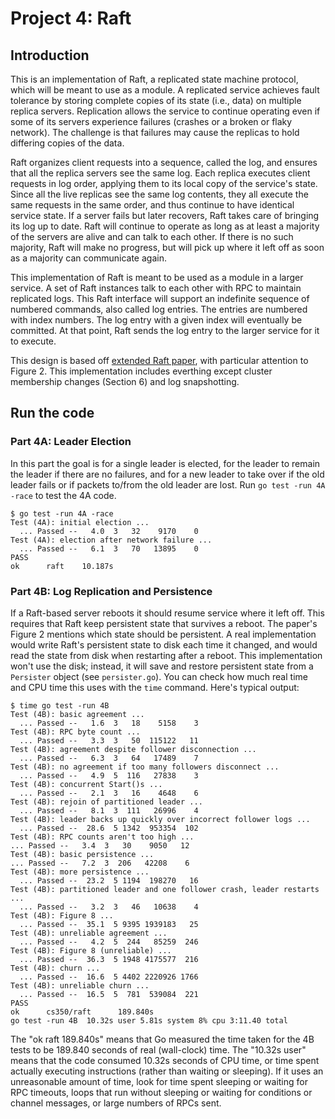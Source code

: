 # Project 4: Raft

## Introduction

This is an implementation of Raft, a replicated state machine protocol, which will be meant to use as a module. A replicated service achieves fault tolerance by storing complete copies of its state (i.e., data) on multiple replica servers. Replication allows the service to continue operating even if some of its servers experience failures (crashes or a broken or flaky network). The challenge is that failures may cause the replicas to hold differing copies of the data.

Raft organizes client requests into a sequence, called the log, and ensures that all the replica servers see the same log. Each replica executes client requests in log order, applying them to its local copy of the service's state. Since all the live replicas see the same log contents, they all execute the same requests in the same order, and thus continue to have identical service state. If a server fails but later recovers, Raft takes care of bringing its log up to date. Raft will continue to operate as long as at least a majority of the servers are alive and can talk to each other. If there is no such majority, Raft will make no progress, but will pick up where it left off as soon as a majority can communicate again.

This implementation of Raft is meant to be used as a module in a larger service. A set of Raft instances talk to each other with RPC to maintain replicated logs. This Raft interface will support an indefinite sequence of numbered commands, also called log entries. The entries are numbered with index numbers. The log entry with a given index will eventually be committed. At that point, Raft sends the log entry to the larger service for it to execute.

This design is based off [extended Raft paper](https://cs-people.bu.edu/liagos/651-2022/papers/raft-extended.pdf), with particular attention to Figure 2. This implementation includes everthing except cluster membership changes (Section 6) and log snapshotting.

## Run the code

### Part 4A: Leader Election

In this part the goal is for a single leader is elected, for the leader to remain the leader if there are no failures, and for a new leader to take over if the old leader fails or if packets to/from the old leader are lost. Run `go test -run 4A -race` to test the 4A code.

```
$ go test -run 4A -race
Test (4A): initial election ...
  ... Passed --   4.0  3   32    9170    0
Test (4A): election after network failure ...
  ... Passed --   6.1  3   70   13895    0
PASS
ok      raft    10.187s
```

### Part 4B: Log Replication and Persistence

If a Raft-based server reboots it should resume service where it left off. This requires that Raft keep persistent state that survives a reboot. The paper's Figure 2 mentions which state should be persistent. A real implementation would write Raft's persistent state to disk each time it changed, and would read the state from disk when restarting after a reboot. This implementation won't use the disk; instead, it will save and restore persistent state from a `Persister` object (see `persister.go`). You can check how much real time and CPU time this uses with the `time` command. Here's typical output:

```
$ time go test -run 4B
Test (4B): basic agreement ...
  ... Passed --   1.6  3   18    5158    3
Test (4B): RPC byte count ...
  ... Passed --   3.3  3   50  115122   11
Test (4B): agreement despite follower disconnection ...
  ... Passed --   6.3  3   64   17489    7
Test (4B): no agreement if too many followers disconnect ...
  ... Passed --   4.9  5  116   27838    3
Test (4B): concurrent Start()s ...
  ... Passed --   2.1  3   16    4648    6
Test (4B): rejoin of partitioned leader ...
  ... Passed --   8.1  3  111   26996    4
Test (4B): leader backs up quickly over incorrect follower logs ...
  ... Passed --  28.6  5 1342  953354  102
Test (4B): RPC counts aren't too high ...
... Passed --   3.4  3   30    9050   12
Test (4B): basic persistence ...
... Passed --   7.2  3  206   42208    6
Test (4B): more persistence ...
  ... Passed --  23.2  5 1194  198270   16
Test (4B): partitioned leader and one follower crash, leader restarts ...
  ... Passed --   3.2  3   46   10638    4
Test (4B): Figure 8 ...
  ... Passed --  35.1  5 9395 1939183   25
Test (4B): unreliable agreement ...
  ... Passed --   4.2  5  244   85259  246
Test (4B): Figure 8 (unreliable) ...
  ... Passed --  36.3  5 1948 4175577  216
Test (4B): churn ...
  ... Passed --  16.6  5 4402 2220926 1766
Test (4B): unreliable churn ...
  ... Passed --  16.5  5  781  539084  221
PASS
ok      cs350/raft      189.840s
go test -run 4B  10.32s user 5.81s system 8% cpu 3:11.40 total
```

The "ok raft 189.840s" means that Go measured the time taken for the 4B tests to be 189.840 seconds of real (wall-clock) time. The "10.32s user" means that the code consumed 10.32s seconds of CPU time, or time spent actually executing instructions (rather than waiting or sleeping). If it uses an unreasonable amount of time, look for time spent sleeping or waiting for RPC timeouts, loops that run without sleeping or waiting for conditions or channel messages, or large numbers of RPCs sent.
